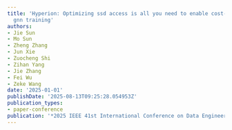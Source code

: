 ```yaml
---
title: 'Hyperion: Optimizing ssd access is all you need to enable cost-efficient out-of-core
  gnn training'
authors:
- Jie Sun
- Mo Sun
- Zheng Zhang
- Jun Xie
- Zuocheng Shi
- Zihan Yang
- Jie Zhang
- Fei Wu
- Zeke Wang
date: '2025-01-01'
publishDate: '2025-08-13T09:25:28.054953Z'
publication_types:
- paper-conference
publication: '*2025 IEEE 41st International Conference on Data Engineering (ICDE)*'
---
```

